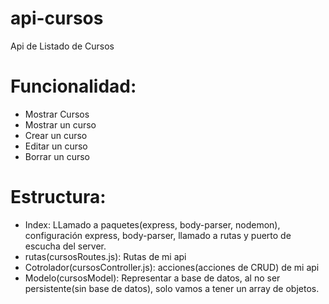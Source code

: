 # api-cursos
Api de Listado de Cursos 


# Funcionalidad: 

- Mostrar Cursos
- Mostrar un curso
- Crear un curso
- Editar un curso
- Borrar un curso


# Estructura:

- Index: LLamado a paquetes(express, body-parser, nodemon), configuración express, body-parser, llamado a rutas y puerto de escucha del server.
- rutas(cursosRoutes.js): Rutas de mi api
- Cotrolador(cursosController.js): acciones(acciones de CRUD) de mi api
- Modelo(cursosModel): Representar a base de datos, al no ser persistente(sin base de datos), solo vamos a tener un array de objetos.